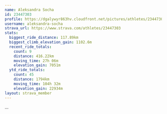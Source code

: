 ```yaml
---
name: Aleksandra Socha
id: 23447303
profile: https://dgalywyr863hv.cloudfront.net/pictures/athletes/23447303/14745546/4/large.jpg
username: aleksandra-socha
strava_url: https://www.strava.com/athletes/23447303
stats:
  biggest_ride_distance: 117.89km
  biggest_climb_elevation_gain: 1102.6m
  recent_ride_totals:
    count: 9
    distance: 416.22km
    moving_time: 27h 06m
    elevation_gain: 7051m
  ytd_ride_totals:
    count: 45
    distance: 1794km
    moving_time: 104h 32m
    elevation_gain: 22934m
layout: strava_member
--- 
```

...
